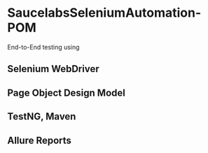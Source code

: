 # SaucelabsSeleniumAutomation-POM
End-to-End testing using 
## Selenium WebDriver
## Page Object Design Model
## TestNG, Maven
## Allure Reports
